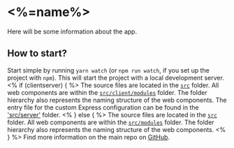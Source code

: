 # <%=name%>

Here will be some information about the app.

## How to start?

Start simple by running `yarn watch` (or `npm run watch`, if you set up the project with `npm`). This will start the project with a local development server.
<% if (clientserver) { %>
The source files are located in the [`src`](./src) folder. All web components are within the [`src/client/modules`](./src/modules) folder. The folder hierarchy also represents the naming structure of the web components. The entry file for the custom Express configuration can be found in the ['src/server'](./src/server) folder.
<% } else { %>
The source files are located in the [`src`](./src) folder. All web components are within the [`src/modules`](./src/modules) folder. The folder hierarchy also represents the naming structure of the web components.
<% } %>
Find more information on the main repo on [GitHub](https://github.com/muenzpraeger/create-lwc-app).
